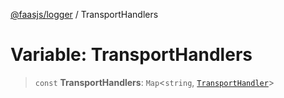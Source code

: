 [@faasjs/logger](../README.md) / TransportHandlers

# Variable: TransportHandlers

> `const` **TransportHandlers**: `Map`\<`string`, [`TransportHandler`](../type-aliases/TransportHandler.md)\>
